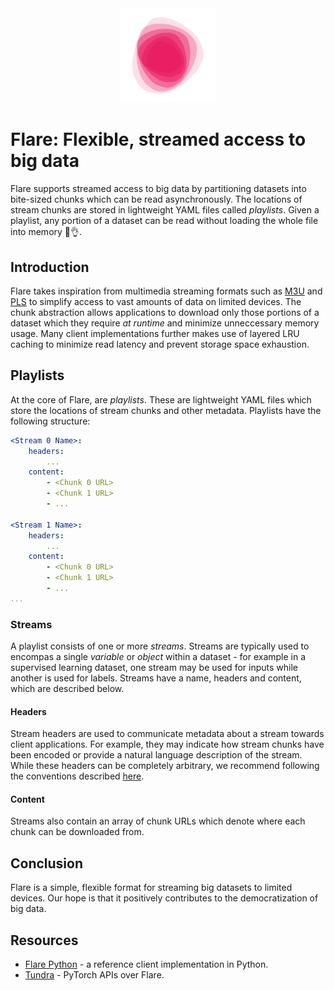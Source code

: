 <div align='center'>
	<img src='./images/flare.svg' width='30%'>
</div>


# Flare: Flexible, streamed access to big data

Flare supports streamed access to big data by partitioning datasets into bite-sized chunks which can be read asynchronously. The locations of stream chunks are stored in lightweight YAML files called *playlists*. Given a playlist, any portion of a dataset can be read without loading the whole file into memory 🥳👌.


## Introduction

Flare takes inspiration from multimedia streaming formats such as [M3U](https://en.wikipedia.org/wiki/M3U) and [PLS](https://en.wikipedia.org/wiki/PLS_(file_format)) to simplify access to vast amounts of data on limited devices. The chunk abstraction allows applications to download only those portions of a dataset which they require *at runtime* and minimize unneccessary memory usage. Many client implementations further makes use of layered LRU caching to minimize read latency and prevent storage space exhaustion.


## Playlists

At the core of Flare, are *playlists*. These are lightweight YAML files which store the locations of stream chunks and other metadata. Playlists have the following structure:

```yaml
<Stream 0 Name>:
    headers:
        ...
    content:
        - <Chunk 0 URL>
        - <Chunk 1 URL>
        - ...

<Stream 1 Name>:
    headers:
        ...
    content:
        - <Chunk 0 URL>
        - <Chunk 1 URL>
        - ...
...
```

     
### Streams

A playlist consists of one or more *streams*. Streams are typically used to encompas a single *variable* or *object* within a dataset - for example in a supervised learning dataset, one stream may be used for inputs while another is used for labels. Streams have a name, headers and content, which are described below.


#### Headers

Stream headers are used to communicate metadata about a stream towards client applications. For example, they may indicate how stream chunks have been encoded or provide a natural language description of the stream. While these headers can be completely arbitrary, we recommend following the conventions described [here](https://github.com/oelin/flare-guidelines#stream-headers).


#### Content

Streams also contain an array of chunk URLs which denote where each chunk can be downloaded from.


## Conclusion

Flare is a simple, flexible format for streaming big datasets to limited devices. Our hope is that it positively contributes to the democratization of big data.


## Resources

* [Flare Python](https://github.com/oelin/flare-python) - a reference client implementation in Python.
* [Tundra](https://github.com/oelin/tundra) - PyTorch APIs over Flare.
